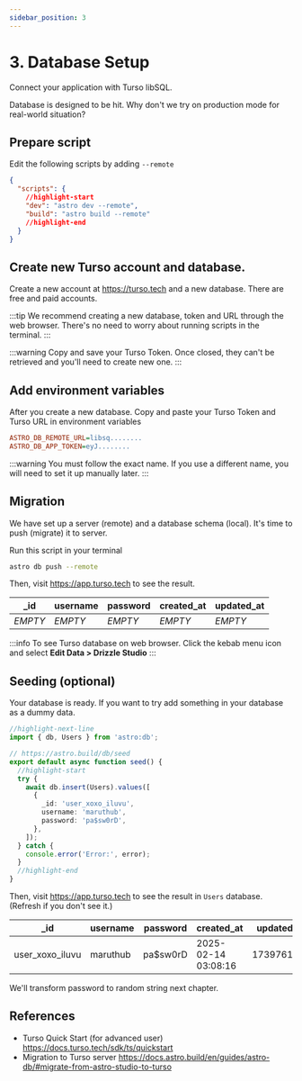 ```yaml
---
sidebar_position: 3
---
```


# 3. Database Setup

Connect your application with Turso libSQL.

Database is designed to be hit. Why don't we try on production mode for real-world situation?

## Prepare script

Edit the following scripts by adding `--remote`

```json title="package.json
{
  "scripts": {
    //highlight-start
    "dev": "astro dev --remote",
    "build": "astro build --remote"
    //highlight-end
  }
}
```

## Create new Turso account and database.

Create a new account at https://turso.tech and a new database. There are free and paid accounts.

:::tip
We recommend creating a new database, token and URL through the web browser. There's no need to worry about running scripts in the terminal.
:::

:::warning
Copy and save your Turso Token. Once closed, they can't be retrieved and you'll need to create new one.
:::

## Add environment variables

After you create a new database. Copy and paste your Turso Token and Turso URL in environment variables

```ini title=".env"
ASTRO_DB_REMOTE_URL=libsq........
ASTRO_DB_APP_TOKEN=eyJ........
```

:::warning
You must follow the exact name. If you use a different name, you will need to set it up manually later.
:::

## Migration

We have set up a server (remote) and a database schema (local). It's time to push (migrate) it to server.

Run this script in your terminal

```sh
astro db push --remote
```

Then, visit https://app.turso.tech to see the result.

| \_id    | username | password | created_at | updated_at |
| ------- | -------- | -------- | ---------- | ---------- |
| _EMPTY_ | _EMPTY_  | _EMPTY_  | _EMPTY_    | _EMPTY_    |

:::info
To see Turso database on web browser. Click the kebab menu icon and select **Edit Data > Drizzle Studio**
:::

## Seeding (optional)

Your database is ready. If you want to try add something in your database as a dummy data.

```ts title="db/seed.ts"
//highlight-next-line
import { db, Users } from 'astro:db';

// https://astro.build/db/seed
export default async function seed() {
  //highlight-start
  try {
    await db.insert(Users).values([
      {
        _id: 'user_xoxo_iluvu',
        username: 'maruthub',
        password: 'pa$sw0rD',
      },
    ]);
  } catch {
    console.error('Error:', error);
  }
  //highlight-end
}
```

Then, visit https://app.turso.tech to see the result in `Users` database. (Refresh if you don't see it.)

| \_id            | username | password | created_at          | updated_at |
| --------------- | -------- | -------- | ------------------- | ---------- |
| user_xoxo_iluvu | maruthub | pa$sw0rD | 2025-02-14 03:08:16 | 1739761696 |

We'll transform password to random string next chapter.

## References

- Turso Quick Start (for advanced user) https://docs.turso.tech/sdk/ts/quickstart
- Migration to Turso server https://docs.astro.build/en/guides/astro-db/#migrate-from-astro-studio-to-turso
